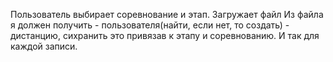 Пользователь выбирает соревнование и этап.
Загружает файл
Из файла я должен получить 
    - пользователя(найти, если нет, то создать)
    - дистанцию, 
сихранить это привязав к этапу и соревнованию. И так для каждой записи.